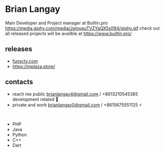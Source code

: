 # Brian Langay 
Main Developer and Project manager at Builtin.pro
https://media.giphy.com/media/JqmupuTVZYaQX5s094/giphy.gif
check out all released projects will be availble at https://www.builtin.pro/

## releases
- [funscty.com](https://funscty.com/) 
- https://mplaza.store/

## contacts
- reach me public brianlangay4@gmail.com / +8613210545385 development related 🤝
- private and work brianlangay0@gmail.com / +8615675551125 ⚡️

#

- PHP
- Java
- Python
- C++
- Dart

#

<!---
brianlangay4/brianlangay4 is a ✨ special ✨ repository because its `README.md` (this file) appears on your GitHub profile.
You can click the Preview link to take a look at your changes.
--->
